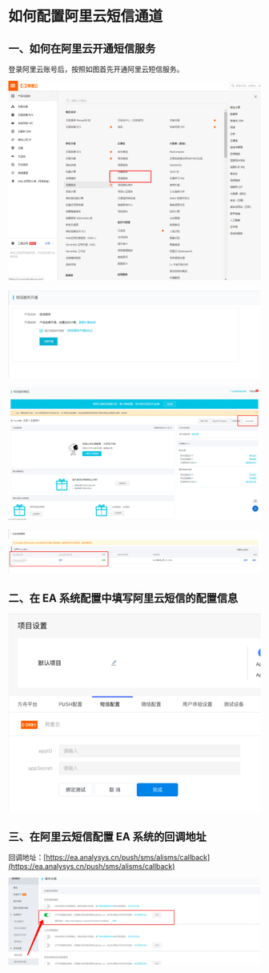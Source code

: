 # 如何配置阿里云短信通道

## 一、如何在阿里云开通短信服务

登录阿里云账号后，按照如图首先开通阿里云短信服务。

![&#x9009;&#x62E9;&#x77ED;&#x4FE1;&#x670D;&#x52A1;](../.gitbook/assets/image%20%2839%29.png)

![&#x5F00;&#x901A;&#x77ED;&#x4FE1;&#x670D;&#x52A1;](../.gitbook/assets/image%20%2837%29.png)

![&#x70B9;&#x51FB; AccessKey](../.gitbook/assets/image%20%2835%29.png)

![&#x590D;&#x5236; ID &#x548C; Secret&#xFF0C;&#x51C6;&#x5907;&#x586B;&#x5199;&#x5230; EA &#x7CFB;&#x7EDF;&#x914D;&#x7F6E;&#x4E2D;](../.gitbook/assets/image%20%2838%29.png)

## 二、在 EA 系统配置中填写阿里云短信的配置信息

![](../.gitbook/assets/image%20%2836%29.png)

## 三、在阿里云短信配置 EA 系统的回调地址

回调地址：[https://ea.analysys.cn/push/sms/alisms/callback](https://ea.analysys.cn/push/sms/alisms/callback)

![](../.gitbook/assets/image%20%2840%29.png)

